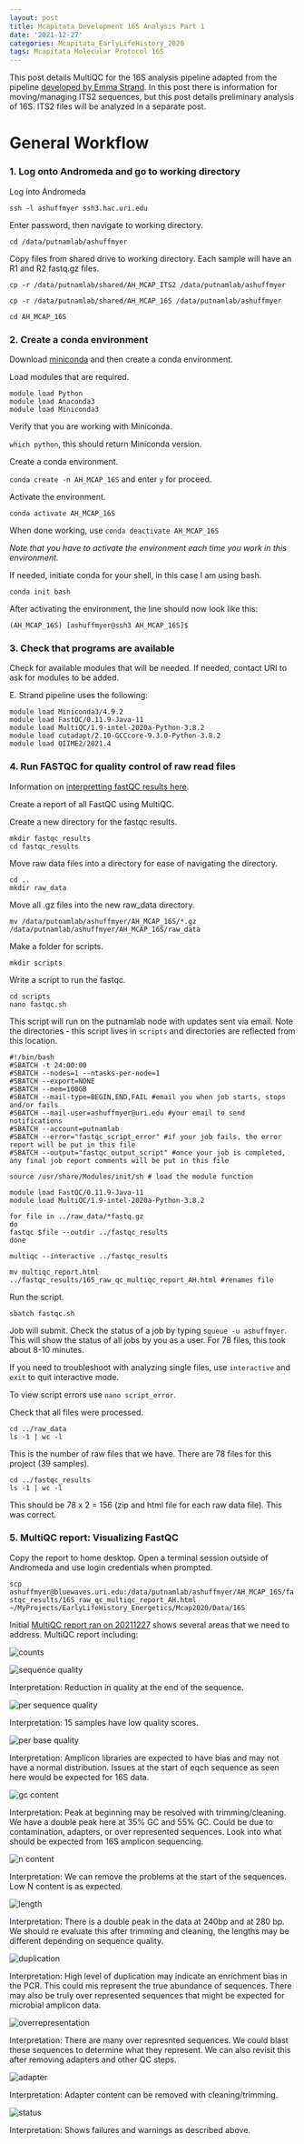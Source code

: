 ```yaml
---
layout: post
title: Mcapitata Development 16S Analysis Part 1
date: '2021-12-27'
categories: Mcapitata_EarlyLifeHistory_2020
tags: Mcapitata Molecular Protocol 16S
---
```

This post details MultiQC for the 16S analysis pipeline adapted from the pipeline [developed by Emma Strand](https://github.com/emmastrand/EmmaStrand_Notebook/blob/master/_posts/2021-06-21-16s-Analysis-Pipeline.md). In this post there is information for moving/managing ITS2 sequences, but this post details preliminary analysis of 16S. ITS2 files will be analyzed in a separate post.   

# General Workflow  

### 1. Log onto Andromeda and go to working directory  

Log into Andromeda  

`ssh -l ashuffmyer ssh3.hac.uri.edu`  

Enter password, then navigate to working directory.  

`cd /data/putnamlab/ashuffmyer`

Copy files from shared drive to working directory. Each sample will have an R1 and R2 fastq.gz files.  

`cp -r /data/putnamlab/shared/AH_MCAP_ITS2 /data/putnamlab/ashuffmyer` 

`cp -r /data/putnamlab/shared/AH_MCAP_16S /data/putnamlab/ashuffmyer` 

`cd AH_MCAP_16S` 

### 2. Create a conda environment  

Download [miniconda](https://docs.conda.io/en/latest/miniconda.html) and then create a conda environment.  

Load modules that are required.  

```
module load Python
module load Anaconda3
module load Miniconda3
```

Verify that you are working with Miniconda.  

`which python`, this should return Miniconda version.  

Create a conda environment.  

`conda create -n AH_MCAP_16S` and enter `y` for proceed. 

Activate the environment.  

`conda activate AH_MCAP_16S`  

When done working, use `conda deactivate AH_MCAP_16S`  

*Note that you have to activate the environment each time you work in this environment.*  

If needed, initiate conda for your shell, in this case I am using bash.  

`conda init bash`  

After activating the environment, the line should now look like this:  

`(AH_MCAP_16S) [ashuffmyer@ssh3 AH_MCAP_16S]$ `

### 3. Check that programs are available  

Check for available modules that will be needed. If needed, contact URI to ask for modules to be added.  

E. Strand pipeline uses the following:  

```
module load Miniconda3/4.9.2  
module load FastQC/0.11.9-Java-11  
module load MultiQC/1.9-intel-2020a-Python-3.8.2  
module load cutadapt/2.10-GCCcore-9.3.0-Python-3.8.2  
module load QIIME2/2021.4  
```

### 4. Run FASTQC for quality control of raw read files  

Information on [interpretting fastQC results here](https://www.bioinformatics.babraham.ac.uk/projects/fastqc/).  

Create a report of all FastQC using MultiQC.  

Create a new directory for the fastqc results.  

```
mkdir fastqc_results  
cd fastqc_results  
```

Move raw data files into a directory for ease of navigating the directory.  

```
cd ..
mkdir raw_data  
```

Move all .gz files into the new raw_data directory.  

`mv /data/putnamlab/ashuffmyer/AH_MCAP_16S/*.gz /data/putnamlab/ashuffmyer/AH_MCAP_16S/raw_data`
 
Make a folder for scripts.  

`mkdir scripts`  

Write a script to run the fastqc.  

```
cd scripts
nano fastqc.sh  
```

This script will run on the putnamlab node with updates sent via email. Note the directories - this script lives in `scripts` and directories are reflected from this location.   

```
#!/bin/bash
#SBATCH -t 24:00:00
#SBATCH --nodes=1 --ntasks-per-node=1
#SBATCH --export=NONE
#SBATCH --mem=100GB
#SBATCH --mail-type=BEGIN,END,FAIL #email you when job starts, stops and/or fails
#SBATCH --mail-user=ashuffmyer@uri.edu #your email to send notifications
#SBATCH --account=putnamlab                  
#SBATCH --error="fastqc_script_error" #if your job fails, the error report will be put in this file
#SBATCH --output="fastqc_output_script" #once your job is completed, any final job report comments will be put in this file

source /usr/share/Modules/init/sh # load the module function

module load FastQC/0.11.9-Java-11
module load MultiQC/1.9-intel-2020a-Python-3.8.2

for file in ../raw_data/*fastq.gz
do
fastqc $file --outdir ../fastqc_results         
done

multiqc --interactive ../fastqc_results  

mv multiqc_report.html ../fastqc_results/16S_raw_qc_multiqc_report_AH.html #renames file
```

Run the script.  

```
sbatch fastqc.sh 
```

Job will submit. Check the status of a job by typing `squeue -u ashuffmyer`. This will show the status of all jobs by you as a user. For 78 files, this took about 8-10 minutes.    

If you need to troubleshoot with analyzing single files, use `interactive` and `exit` to quit interactive mode.  

To view script errors use `nano script_error`.  

Check that all files were processed.  

```
cd ../raw_data
ls -1 | wc -l
```  

This is the number of raw files that we have. There are 78 files for this project (39 samples).     

```
cd ../fastqc_results
ls -1 | wc -l
```  

This should be 78 x 2 = 156 (zip and html file for each raw data file). This was correct.   

### 5. MultiQC report: Visualizing FastQC  

Copy the report to home desktop. Open a terminal session outside of Andromeda and use login credentials when prompted.  

`scp ashuffmyer@bluewaves.uri.edu:/data/putnamlab/ashuffmyer/AH_MCAP_16S/fastqc_results/16S_raw_qc_multiqc_report_AH.html ~/MyProjects/EarlyLifeHistory_Energetics/Mcap2020/Data/16S`
 
Initial [MultiQC report ran on 20211227](https://github.com/AHuffmyer/EarlyLifeHistory_Energetics/blob/master/Mcap2020/Data/16S/16S_raw_qc_multiqc_report_AH.html) shows several areas that we need to address. MultiQC report including:   

![counts](https://ahuffmyer.github.io/ASH_Putnam_Lab_Notebook/images/NotebookImages/16S/rawQC/sequencecounts.png)  

![sequence quality](https://ahuffmyer.github.io/ASH_Putnam_Lab_Notebook/images/NotebookImages/16S/rawQC/sequencequality.png)  

Interpretation: Reduction in quality at the end of the sequence.

![per sequence quality](https://ahuffmyer.github.io/ASH_Putnam_Lab_Notebook/images/NotebookImages/16S/rawQC/persequencequality.png) 

Interpretation: 15 samples have low quality scores.  

![per base quality](https://ahuffmyer.github.io/ASH_Putnam_Lab_Notebook/images/NotebookImages/16S/rawQC/perbasequality.png)

Interpretation: Amplicon libraries are expected to have bias and may not have a normal distribution. Issues at the start of eqch sequence as seen here would be expected for 16S data.  

![gc content](https://ahuffmyer.github.io/ASH_Putnam_Lab_Notebook/images/NotebookImages/16S/rawQC/gc.png)

Interpretation: Peak at beginning may be resolved with trimming/cleaning. We have a double peak here at 35% GC and 55% GC. Could be due to contamination, adapters, or over represented sequences. Look into what should be expected from 16S amplicon sequencing.  

![n content](https://ahuffmyer.github.io/ASH_Putnam_Lab_Notebook/images/NotebookImages/16S/rawQC/ncontent.png)

Interpretation: We can remove the problems at the start of the sequences. Low N content is as expected.  

![length](https://ahuffmyer.github.io/ASH_Putnam_Lab_Notebook/images/NotebookImages/16S/rawQC/length.png)

Interpretation: There is a double peak in the data at 240bp and at 280 bp. We should re evaluate this after trimming and cleaning, the lengths may be different depending on sequence quality.  

![duplication](https://ahuffmyer.github.io/ASH_Putnam_Lab_Notebook/images/NotebookImages/16S/rawQC/duplication.png)

Interpretation: High level of duplication may indicate an enrichment bias in the PCR. This could mis represent the true abundance of sequences. There may also be truly over represented sequences that might be expected for microbial amplicon data.  

![overrepresentation](https://ahuffmyer.github.io/ASH_Putnam_Lab_Notebook/images/NotebookImages/16S/rawQC/overrep.png)

Interpretation: There are many over represnted sequences. We could blast these sequences to determine what they represent. We can also revisit this after removing adapters and other QC steps.  

![adapter](https://ahuffmyer.github.io/ASH_Putnam_Lab_Notebook/images/NotebookImages/16S/rawQC/adapter.png)

Interpretation: Adapter content can be removed with cleaning/trimming.  

![status](https://ahuffmyer.github.io/ASH_Putnam_Lab_Notebook/images/NotebookImages/16S/rawQC/status.png)  

Interpretation: Shows failures and warnings as described above.  




